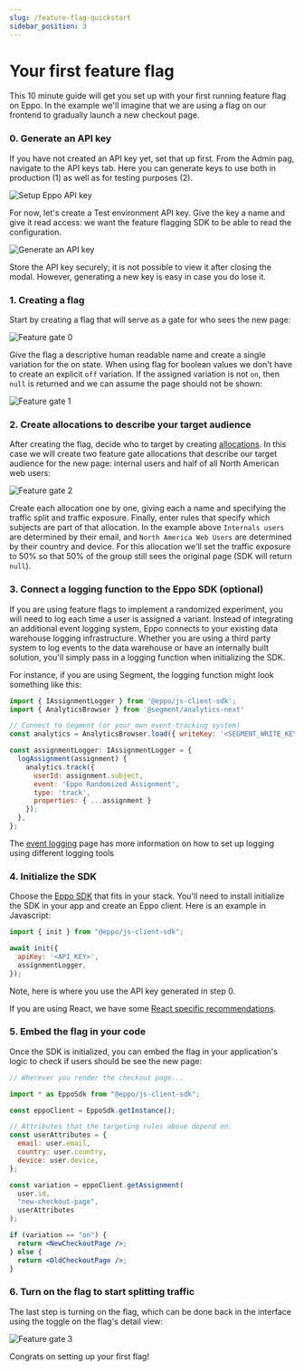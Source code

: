 ```yaml
---
slug: /feature-flag-quickstart
sidebar_position: 3
---
```


# Your first feature flag

This 10 minute guide will get you set up with your first running feature flag on Eppo. In the example we'll imagine that we are using a flag on our frontend to gradually launch a new checkout page.

### 0. Generate an API key

If you have not created an API key yet, set that up first.
From the Admin pag, navigate to the API keys tab.
Here you can generate keys to use both in production (1) as well as for testing purposes (2).

![Setup Eppo API key](/img/feature-flagging/api-key.png)

For now, let's create a Test environment API key.
Give the key a name and give it read access: we want the feature flagging SDK to be able to read the configuration.

![Generate an API key](/img/feature-flagging/api-key-modal.png)

Store the API key securely; it is not possible to view it after closing the modal.
However, generating a new key is easy in case you do lose it.

### 1. Creating a flag

Start by creating a flag that will serve as a gate for who sees the new page:

![Feature gate 0](/img/feature-flagging/feature-gate-0.png)

Give the flag a descriptive human readable name and create a single variation for the on state. When using flag for boolean values we don't have to create an explicit `off` variation. If the assigned variation is not `on`, then `null` is returned and we can assume the page should not be shown:

![Feature gate 1](/img/feature-flagging/feature-gate-1.png)

### 2. Create allocations to describe your target audience

After creating the flag, decide who to target by creating [allocations](/feature-flags#allocations). In this case we will create two feature gate allocations that describe our target audience for the new page: internal users and half of all North American web users:

![Feature gate 2](/img/feature-flagging/feature-gate-2.png)

Create each allocation one by one, giving each a name and specifying the traffic split and traffic exposure. Finally, enter rules that specify which subjects are part of that allocation. In the example above `Internals users` are determined by their email, and `North America Web Users` are determined by their country and device. For this allocation we'll set the traffic exposure to 50% so that 50% of the group still sees the original page (SDK will return `null`).

### 3. Connect a logging function to the Eppo SDK (optional)

If you are using feature flags to implement a randomized experiment, you will need to log each time a user is assigned a variant. Instead of integrating an additional event logging system, Eppo connects to your existing data warehouse logging infrastructure. Whether you are using a third party system to log events to the data warehouse or have an internally built solution, you'll simply pass in a logging function when initializing the SDK.

For instance, if you are using Segment, the logging function might look something like this:

```jsx
import { IAssignmentLogger } from '@eppo/js-client-sdk';
import { AnalyticsBrowser } from '@segment/analytics-next'

// Connect to Segment (or your own event-tracking system)
const analytics = AnalyticsBrowser.load({ writeKey: '<SEGMENT_WRITE_KEY>' })

const assignmentLogger: IAssignmentLogger = {
  logAssignment(assignment) {
    analytics.track({
      userId: assignment.subject,
      event: 'Eppo Randomized Assignment',
      type: 'track',
      properties: { ...assignment }
    });
  },
};
```

The [event logging](/how-tos/event-logging/) page has more information on how to set up logging using different logging tools

### 4. Initialize the SDK

Choose the [Eppo SDK](/feature-flags/sdks) that fits in your stack. You'll need to install initialize the SDK in your app and create an Eppo client. Here is an example in Javascript:

```javascript
import { init } from "@eppo/js-client-sdk";

await init({
  apiKey: '<API_KEY>',
  assignmentLogger,
});
```
Note, here is where you use the API key generated in step 0.

If you are using React, we have some [React specific recommendations](../feature-flags/sdks/javascript#usage-in-react).

### 5. Embed the flag in your code

Once the SDK is initialized, you can embed the flag in your application's logic to check if users should be see the new page:

```jsx
// Wherever you render the checkout page...

import * as EppoSdk from "@eppo/js-client-sdk";

const eppoClient = EppoSdk.getInstance();

// Attributes that the targeting rules above depend on.
const userAttributes = {
  email: user.email,
  country: user.country,
  device: user.device,
};

const variation = eppoClient.getAssignment(
  user.id,
  "new-checkout-page",
  userAttributes
);

if (variation == "on") {
  return <NewCheckoutPage />;
} else {
  return <OldCheckoutPage />;
}
```

### 6. Turn on the flag to start splitting traffic

The last step is turning on the flag, which can be done back in the interface using the toggle on the flag's detail view:

![Feature gate 3](/img/feature-flagging/feature-gate-3.png)

Congrats on setting up your first flag!
